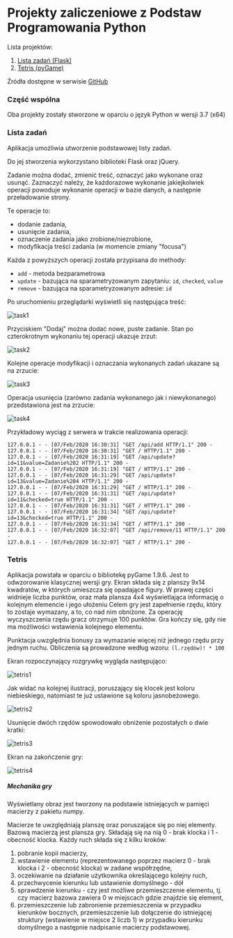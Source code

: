 # Projekty zaliczeniowe z Podstaw Programowania Python

Lista projektów:
1. [Lista zadań (Flask)](#lista-zadań)
2. [Tetris (pyGame)](#tetris)

Źródła dostępne w serwisie [GitHub](https://github.com/Trishun/ppp-19-20)

### Część wspólna

Oba projekty zostały stworzone w oparciu o język Python w wersji 3.7 (x64)

### Lista zadań

Aplikacja umożliwia utworzenie podstawowej listy zadań.

Do jej stworzenia wykorzystano biblioteki Flask oraz jQuery.

Zadanie można dodać, zmienić treść, oznaczyć jako wykonane oraz usunąć.
Zaznaczyć należy, że każdorazowe wykonanie jakiejkolwiek operacji powoduje wykonanie operacji
w bazie danych, a następnie przeładowanie strony.

Te operacje to:
- dodanie zadania,
- usunięcie zadania,
- oznaczenie zadania jako zrobione/niezrobione,
- modyfikacja treści zadania (w momencie zmiany "focusa")

Każda z powyższych operacji została przypisana do methody:

- `add` - metoda bezparametrowa
- `update` - bazująca na sparametryzowanym zapytaniu: `id`, `checked`, `value`
- `remove` - bazująca na sparametryzowanym adresie: `id`

Po uruchomieniu przeglądarki wyświetli się następująca treść:

![task1](img/task1.png)

Przyciskiem "Dodaj" można dodać nowe, puste zadanie.
Stan po czterokrotnym wykonaniu tej operacji ukazuje zrzut:

![task2](img/task2.png)

Kolejne operacje modyfikacji i oznaczania wykonanych zadań ukazane są na zrzucie:

![task3](img/task3.png)

Operacja usunięcia (zarówno zadania wykonanego jak i niewykonanego) przedstawiona jest na zrzucie:

![task4](img/task4.png)

Przykładowy wyciąg z serwera w trakcie realizowania operacji:

```
127.0.0.1 - - [07/Feb/2020 16:30:31] "GET /api/add HTTP/1.1" 200 -
127.0.0.1 - - [07/Feb/2020 16:30:31] "GET / HTTP/1.1" 200 -
127.0.0.1 - - [07/Feb/2020 16:31:19] "GET /api/update?id=11&value=Zadanie%202 HTTP/1.1" 200 -
127.0.0.1 - - [07/Feb/2020 16:31:19] "GET / HTTP/1.1" 200 -
127.0.0.1 - - [07/Feb/2020 16:31:29] "GET /api/update?id=13&value=Zadanie%204 HTTP/1.1" 200 -
127.0.0.1 - - [07/Feb/2020 16:31:29] "GET / HTTP/1.1" 200 -
127.0.0.1 - - [07/Feb/2020 16:31:31] "GET /api/update?id=11&checked=true HTTP/1.1" 200 -
127.0.0.1 - - [07/Feb/2020 16:31:31] "GET / HTTP/1.1" 200 -
127.0.0.1 - - [07/Feb/2020 16:31:34] "GET /api/update?id=13&checked=true HTTP/1.1" 200 -
127.0.0.1 - - [07/Feb/2020 16:31:34] "GET / HTTP/1.1" 200 -
127.0.0.1 - - [07/Feb/2020 16:32:07] "GET /api/remove/11 HTTP/1.1" 200 -
127.0.0.1 - - [07/Feb/2020 16:32:07] "GET / HTTP/1.1" 200 -
```



### Tetris

Aplikacja powstała w oparciu o bibliotekę pyGame 1.9.6. Jest to odwzorowanie klasycznej wersji gry.
Ekran składa się z planszy 9x14 kwadratów, w których umieszcza się opadające figury.
W prawej części widnieje liczba punktów, oraz mała plansza 4x4 wyświetlająca informację o
kolejnym elemencie i jego ułożeniu
Celem gry jest zapełnienie rzędu, który to zostaje wymazany, a to, co nad nim obniżone.
Za operację wyczyszczenia rzędu gracz otrzymuje 100 punktów.
Gra kończy się, gdy nie ma możliwości wstawienia kolejnego elementu.

Punktacja uwzględnia bonusy za wymazanie więcej niż jednego rzędu przy jednym ruchu.
Obliczenia są prowadzone według wzoru:
`(l.rzędów)! * 100`

Ekran rozpoczynający rozgrywkę wygląda następująco:

![tetris1](img/tetris1.png)

Jak widać na kolejnej ilustracji, poruszający się klocek jest koloru niebieskiego, natomiast te już ustawione
są koloru jasnobeżowego.

![tetris2](img/tetris2.png)

Usunięcie dwóch rzędów spowodowało obniżenie pozostałych o dwie kratki:

![tetris3](img/tetris3.png)

Ekran na zakończenie gry:

![tetris4](img/tetris4.png)

##### Mechanika gry

Wyświetlany obraz jest tworzony na podstawie istniejących w pamięci macierzy z pakietu numpy.

Macierze te uwzględniają planszę oraz poruszające się po niej elementy.
Bazową macierzą jest plansza gry. Składają się na nią 0 - brak klocka i 1 - obecność klocka.
Każdy ruch składa się z kilku kroków:
1. pobranie kopii macierzy,
2. wstawienie elementu (reprezentowanego poprzez macierz 0 - brak klocka i 2 - obecność klocka) w zadane współrzędne,
3. oczekiwanie na działanie użytkownika określającego kolejny ruch,
4. przechwycenie kierunku lub ustawienie domyślnego - dół
5. sprawdzenie kierunku - czy jest możliwe przemieszczenie elementu, tj. czy macierz bazowa zawiera 0 w miejscach gdzie znajdzie się element,
6. przemieszczenie lub zabronienie przemieszczenia w przypadku kierunków bocznych, przemieszczenie lub dołączenie do istniejącej struktury (wstawienie w miejsce 2 liczb 1) w przypadku kierunku domyślnego a następnie nadpisanie macierzy podstawowej.


